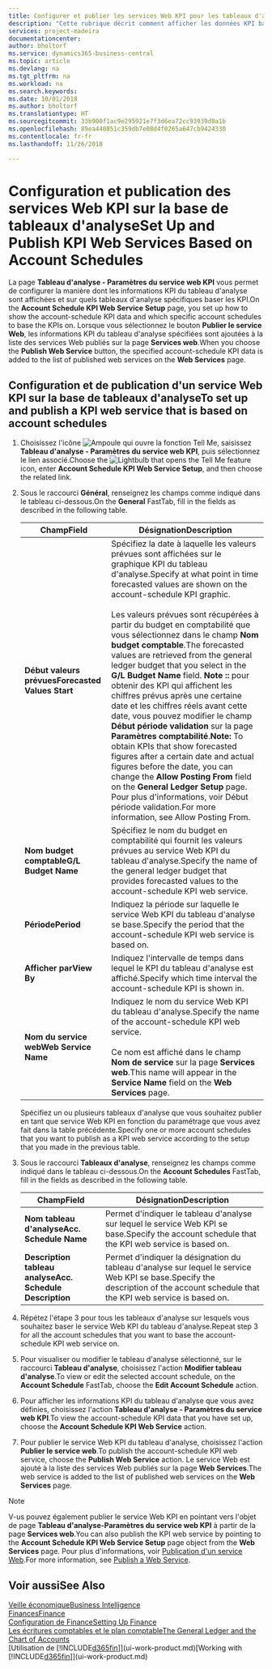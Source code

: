 ```yaml
---
title: Configurer et publier les services Web KPI pour les tableaux d'analyse | Microsoft Docs
description: "Cette rubrique décrit comment afficher les données KPI basées sur des tableaux d'analyse spécifiques."
services: project-madeira
documentationcenter: 
author: bholtorf
ms.service: dynamics365-business-central
ms.topic: article
ms.devlang: na
ms.tgt_pltfrm: na
ms.workload: na
ms.search.keywords: 
ms.date: 10/01/2018
ms.author: bholtorf
ms.translationtype: HT
ms.sourcegitcommit: 33b900f1ac9e295921e7f3d6ea72cc93939d8a1b
ms.openlocfilehash: 89ea440851c359db7e08d4f0265a647cb9424330
ms.contentlocale: fr-fr
ms.lasthandoff: 11/26/2018

---
```

# <a name="set-up-and-publish-kpi-web-services-based-on-account-schedules"></a><span data-ttu-id="de9bc-103">Configuration et publication des services Web KPI sur la base de tableaux d'analyse</span><span class="sxs-lookup"><span data-stu-id="de9bc-103">Set Up and Publish KPI Web Services Based on Account Schedules</span></span>
<span data-ttu-id="de9bc-104">La page **Tableau d'analyse - Paramètres du service web KPI** vous permet de configurer la manière dont les informations KPI du tableau d'analyse sont affichées et sur quels tableaux d'analyse spécifiques baser les KPI.</span><span class="sxs-lookup"><span data-stu-id="de9bc-104">On the **Account Schedule KPI Web Service Setup** page, you set up how to show the account-schedule KPI data and which specific account schedules to base the KPIs on.</span></span> <span data-ttu-id="de9bc-105">Lorsque vous sélectionnez le bouton **Publier le service Web**, les informations KPI du tableau d'analyse spécifiées sont ajoutées à la liste des services Web publiés sur la page **Services web**.</span><span class="sxs-lookup"><span data-stu-id="de9bc-105">When you choose the **Publish Web Service** button, the specified account-schedule KPI data is added to the list of published web services on the **Web Services** page.</span></span>  

## <a name="to-set-up-and-publish-a-kpi-web-service-that-is-based-on-account-schedules"></a><span data-ttu-id="de9bc-106">Configuration et de publication d'un service Web KPI sur la base de tableaux d'analyse</span><span class="sxs-lookup"><span data-stu-id="de9bc-106">To set up and publish a KPI web service that is based on account schedules</span></span>  
1.  <span data-ttu-id="de9bc-107">Choisissez l'icône ![Ampoule qui ouvre la fonction Tell Me](media/ui-search/search_small.png "Dites-moi ce que vous voulez faire"), saisissez **Tableau d'analyse - Paramètres du service web KPI**, puis sélectionnez le lien associé.</span><span class="sxs-lookup"><span data-stu-id="de9bc-107">Choose the ![Lightbulb that opens the Tell Me feature](media/ui-search/search_small.png "Tell me what you want to do") icon, enter **Account Schedule KPI Web Service Setup**, and then choose the related link.</span></span>  
2.  <span data-ttu-id="de9bc-108">Sous le raccourci **Général**, renseignez les champs comme indiqué dans le tableau ci-dessous.</span><span class="sxs-lookup"><span data-stu-id="de9bc-108">On the **General** FastTab, fill in the fields as described in the following table.</span></span>  

    |<span data-ttu-id="de9bc-109">Champ</span><span class="sxs-lookup"><span data-stu-id="de9bc-109">Field</span></span>|<span data-ttu-id="de9bc-110">Désignation</span><span class="sxs-lookup"><span data-stu-id="de9bc-110">Description</span></span>|  
    |---------------------------------|---------------------------------------|  
    |<span data-ttu-id="de9bc-111">**Début valeurs prévues**</span><span class="sxs-lookup"><span data-stu-id="de9bc-111">**Forecasted Values Start**</span></span>|<span data-ttu-id="de9bc-112">Spécifiez la date à laquelle les valeurs prévues sont affichées sur le graphique KPI du tableau d'analyse.</span><span class="sxs-lookup"><span data-stu-id="de9bc-112">Specify at what point in time forecasted values are shown on the account-schedule KPI graphic.</span></span><br /><br /> <span data-ttu-id="de9bc-113">Les valeurs prévues sont récupérées à partir du budget en comptabilité que vous sélectionnez dans le champ **Nom budget comptable**.</span><span class="sxs-lookup"><span data-stu-id="de9bc-113">The forecasted values are retrieved from the general ledger budget that you select in the **G/L Budget Name** field.</span></span> <span data-ttu-id="de9bc-114">**Note ::** pour obtenir des KPI qui affichent les chiffres prévus après une certaine date et les chiffres réels avant cette date, vous pouvez modifier le champ **Début période validation** sur la page **Paramètres comptabilité**.</span><span class="sxs-lookup"><span data-stu-id="de9bc-114">**Note:**  To obtain KPIs that show forecasted figures after a certain date and actual figures before the date, you can change the **Allow Posting From** field on the **General Ledger Setup** page.</span></span> <span data-ttu-id="de9bc-115">Pour plus d'informations, voir Début période validation.</span><span class="sxs-lookup"><span data-stu-id="de9bc-115">For more information, see Allow Posting From.</span></span>|  
    |<span data-ttu-id="de9bc-116">**Nom budget comptable**</span><span class="sxs-lookup"><span data-stu-id="de9bc-116">**G/L Budget Name**</span></span>|<span data-ttu-id="de9bc-117">Spécifiez le nom du budget en comptabilité qui fournit les valeurs prévues au service Web KPI du tableau d'analyse.</span><span class="sxs-lookup"><span data-stu-id="de9bc-117">Specify the name of the general ledger budget that provides forecasted values to the account-schedule KPI web service.</span></span>|  
    |<span data-ttu-id="de9bc-118">**Période**</span><span class="sxs-lookup"><span data-stu-id="de9bc-118">**Period**</span></span>|<span data-ttu-id="de9bc-119">Indiquez la période sur laquelle le service Web KPI du tableau d'analyse se base.</span><span class="sxs-lookup"><span data-stu-id="de9bc-119">Specify the period that the account-schedule KPI web service is based on.</span></span>|  
    |<span data-ttu-id="de9bc-120">**Afficher par**</span><span class="sxs-lookup"><span data-stu-id="de9bc-120">**View By**</span></span>|<span data-ttu-id="de9bc-121">Indiquez l'intervalle de temps dans lequel le KPI du tableau d'analyse est affiché.</span><span class="sxs-lookup"><span data-stu-id="de9bc-121">Specify which time interval the account-schedule KPI is shown in.</span></span>|  
    |<span data-ttu-id="de9bc-122">**Nom du service web**</span><span class="sxs-lookup"><span data-stu-id="de9bc-122">**Web Service Name**</span></span>|<span data-ttu-id="de9bc-123">Indiquez le nom du service Web KPI du tableau d'analyse.</span><span class="sxs-lookup"><span data-stu-id="de9bc-123">Specify the name of the account-schedule KPI web service.</span></span><br /><br /> <span data-ttu-id="de9bc-124">Ce nom est affiché dans le champ **Nom de service** sur la page **Services web**.</span><span class="sxs-lookup"><span data-stu-id="de9bc-124">This name will appear in the **Service Name** field on the **Web Services** page.</span></span>|  

    <span data-ttu-id="de9bc-125">Spécifiez un ou plusieurs tableaux d'analyse que vous souhaitez publier en tant que service Web KPI en fonction du paramétrage que vous avez fait dans la table précédente.</span><span class="sxs-lookup"><span data-stu-id="de9bc-125">Specify one or more account schedules that you want to publish as a KPI web service according to the setup that you made in the previous table.</span></span>  

3.  <span data-ttu-id="de9bc-126">Sous le raccourci **Tableaux d'analyse**, renseignez les champs comme indiqué dans le tableau ci-dessous.</span><span class="sxs-lookup"><span data-stu-id="de9bc-126">On the **Account Schedules** FastTab, fill in the fields as described in the following table.</span></span>  

    |<span data-ttu-id="de9bc-127">Champ</span><span class="sxs-lookup"><span data-stu-id="de9bc-127">Field</span></span>|<span data-ttu-id="de9bc-128">Désignation</span><span class="sxs-lookup"><span data-stu-id="de9bc-128">Description</span></span>|  
    |---------------------------------|---------------------------------------|  
    |<span data-ttu-id="de9bc-129">**Nom tableau d'analyse**</span><span class="sxs-lookup"><span data-stu-id="de9bc-129">**Acc. Schedule Name**</span></span>|<span data-ttu-id="de9bc-130">Permet d'indiquer le tableau d'analyse sur lequel le service Web KPI se base.</span><span class="sxs-lookup"><span data-stu-id="de9bc-130">Specify the account schedule that the KPI web service is based on.</span></span>|  
    |<span data-ttu-id="de9bc-131">**Description tableau analyse**</span><span class="sxs-lookup"><span data-stu-id="de9bc-131">**Acc. Schedule Description**</span></span>|<span data-ttu-id="de9bc-132">Permet d'indiquer la désignation du tableau d'analyse sur lequel le service Web KPI se base.</span><span class="sxs-lookup"><span data-stu-id="de9bc-132">Specify the description of the account schedule that the KPI web service is based on.</span></span>|  

4.  <span data-ttu-id="de9bc-133">Répétez l'étape 3 pour tous les tableaux d'analyse sur lesquels vous souhaitez baser le service Web KPI du tableau d'analyse.</span><span class="sxs-lookup"><span data-stu-id="de9bc-133">Repeat step 3 for all the account schedules that you want to base the account-schedule KPI web service on.</span></span>  
5.  <span data-ttu-id="de9bc-134">Pour visualiser ou modifier le tableau d'analyse sélectionné, sur le raccourci **Tableau d'analyse**, choisissez l'action **Modifier tableau d'analyse**.</span><span class="sxs-lookup"><span data-stu-id="de9bc-134">To view or edit the selected account schedule, on the **Account Schedule** FastTab, choose the **Edit Account Schedule** action.</span></span>  
6.  <span data-ttu-id="de9bc-135">Pour afficher les informations KPI du tableau d'analyse que vous avez définies, choisissez l'action **Tableau d'analyse - Paramètres du service web KPI**.</span><span class="sxs-lookup"><span data-stu-id="de9bc-135">To view the account-schedule KPI data that you have set up, choose the **Account Schedule KPI Web Service** action.</span></span>  
7.  <span data-ttu-id="de9bc-136">Pour publier le service Web KPI du tableau d'analyse, choisissez l'action **Publier le service web**.</span><span class="sxs-lookup"><span data-stu-id="de9bc-136">To publish the account-schedule KPI web service, choose the **Publish Web Service** action.</span></span> <span data-ttu-id="de9bc-137">Le service Web est ajouté à la liste des services Web publiés sur la page **Web Services**.</span><span class="sxs-lookup"><span data-stu-id="de9bc-137">The web service is added to the list of published web services on the **Web Services** page.</span></span>  

> [!NOTE]  
>  <span data-ttu-id="de9bc-138">V-us pouvez également publier le service Web KPI en pointant vers l'objet de page **Tableau d'analyse-Paramètres du service web KPI** à partir de la page **Services web**.</span><span class="sxs-lookup"><span data-stu-id="de9bc-138">You can also publish the KPI web service by pointing to the **Account Schedule KPI Web Service Setup** page object from the **Web Services** page.</span></span> <span data-ttu-id="de9bc-139">Pour plus d'informations, voir [Publication d'un service Web](across-how-publish-web-service.md).</span><span class="sxs-lookup"><span data-stu-id="de9bc-139">For more information, see [Publish a Web Service](across-how-publish-web-service.md).</span></span>  

## <a name="see-also"></a><span data-ttu-id="de9bc-140">Voir aussi</span><span class="sxs-lookup"><span data-stu-id="de9bc-140">See Also</span></span>  
[<span data-ttu-id="de9bc-141">Veille économique</span><span class="sxs-lookup"><span data-stu-id="de9bc-141">Business Intelligence</span></span>](bi.md)  
[<span data-ttu-id="de9bc-142">Finances</span><span class="sxs-lookup"><span data-stu-id="de9bc-142">Finance</span></span>](finance.md)  
[<span data-ttu-id="de9bc-143">Configuration de Finance</span><span class="sxs-lookup"><span data-stu-id="de9bc-143">Setting Up Finance</span></span>](finance-setup-finance.md)  
[<span data-ttu-id="de9bc-144">Les écritures comptables et le plan comptable</span><span class="sxs-lookup"><span data-stu-id="de9bc-144">The General Ledger and the Chart of Accounts</span></span>](finance-general-ledger.md)  
<span data-ttu-id="de9bc-145">[Utilisation de [!INCLUDE[d365fin](includes/d365fin_md.md)]](ui-work-product.md)</span><span class="sxs-lookup"><span data-stu-id="de9bc-145">[Working with [!INCLUDE[d365fin](includes/d365fin_md.md)]](ui-work-product.md)</span></span>

